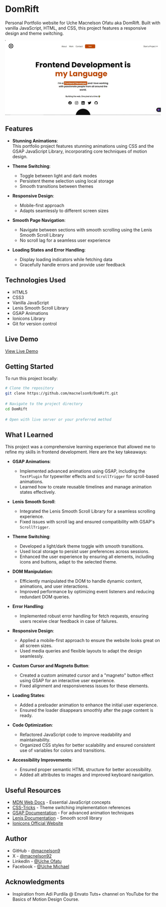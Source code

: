 # DomRift
Personal Portfolio website for Uche Macnelson Ofatu aka DomRift. Built with vanilla JavaScript, HTML, and CSS, this project features a responsive design and theme switching.

![Project Preview](./images/desktop-preview.jpg)

## Features

- **Stunning Animations**:  
  This portfolio project features stunning animations using CSS and the GSAP JavaScript Library, incorporating core techniques of motion design.

- **Theme Switching**:  
  - Toggle between light and dark modes  
  - Persistent theme selection using local storage  
  - Smooth transitions between themes  

- **Responsive Design**:  
  - Mobile-first approach  
  - Adapts seamlessly to different screen sizes  

- **Smooth Page Navigation**:  
  - Navigate between sections with smooth scrolling using the Lenis Smooth Scroll Library  
  - No scroll lag for a seamless user experience  

- **Loading States and Error Handling**:  
  - Display loading indicators while fetching data  
  - Gracefully handle errors and provide user feedback  

## Technologies Used

- HTML5
- CSS3
- Vanilla JavaScript
- Lenis Smooth Scroll Library
- GSAP Animations
- Ionicons Library
- Git for version control

## Live Demo

[View Live Demo](https://macnelson9.github.io/DomRift)

## Getting Started

To run this project locally:

```bash
# Clone the repository
git clone https://github.com/macnelson9/DomRift.git

# Navigate to the project directory
cd DomRift

# Open with live server or your preferred method
```

## What I Learned

This project was a comprehensive learning experience that allowed me to refine my skills in frontend development. Here are the key takeaways:

- **GSAP Animations**:  
  - Implemented advanced animations using GSAP, including the `TextPlugin` for typewriter effects and `ScrollTrigger` for scroll-based animations.  
  - Learned how to create reusable timelines and manage animation states effectively.  

- **Lenis Smooth Scroll**:  
  - Integrated the Lenis Smooth Scroll Library for a seamless scrolling experience.  
  - Fixed issues with scroll lag and ensured compatibility with GSAP's `ScrollTrigger`.  

- **Theme Switching**:  
  - Developed a light/dark theme toggle with smooth transitions.  
  - Used local storage to persist user preferences across sessions.  
  - Enhanced the user experience by ensuring all elements, including icons and buttons, adapt to the selected theme.  

- **DOM Manipulation**:  
  - Efficiently manipulated the DOM to handle dynamic content, animations, and user interactions.  
  - Improved performance by optimizing event listeners and reducing redundant DOM queries.  

- **Error Handling**:  
  - Implemented robust error handling for fetch requests, ensuring users receive clear feedback in case of failures.  

- **Responsive Design**:  
  - Applied a mobile-first approach to ensure the website looks great on all screen sizes.  
  - Used media queries and flexible layouts to adapt the design seamlessly.  

- **Custom Cursor and Magneto Button**:  
  - Created a custom animated cursor and a "magneto" button effect using GSAP for an interactive user experience.  
  - Fixed alignment and responsiveness issues for these elements.  

- **Loading States**:  
  - Added a preloader animation to enhance the initial user experience.  
  - Ensured the loader disappears smoothly after the page content is ready.  

- **Code Optimization**:  
  - Refactored JavaScript code to improve readability and maintainability.  
  - Organized CSS styles for better scalability and ensured consistent use of variables for colors and transitions.  

- **Accessibility Improvements**:  
  - Ensured proper semantic HTML structure for better accessibility.  
  - Added alt attributes to images and improved keyboard navigation.  

## Useful Resources

- [MDN Web Docs](https://developer.mozilla.org) - Essential JavaScript concepts  
- [CSS-Tricks](https://css-tricks.com) - Theme switching implementation references  
- [GSAP Documentation](https://greensock.com/docs/) - For advanced animation techniques  
- [Lenis Documentation](https://github.com/studio-freight/lenis) - Smooth scroll library  
- [Ionicons Official Website](https://ionic.io/ionicons)  

## Author

- GitHub - [@macnelson9](https://github.com/Macnelson9)  
- X - [@macnelson92](https://x.com/Macnelson92?t=vAGEJQcCttdqKd8NKfda2A&s=09)  
- LinkedIn - [@Uche Ofatu](https://www.linkedin.com/in/uche-ofatu)  
- Facebook - [@Uche Michael](https://www.facebook.com/micheal.okpara.52)  

## Acknowledgments

- Inspiration from Adi Purdila @ Envato Tuts+ channel on YouTube for the Basics of Motion Design Course.